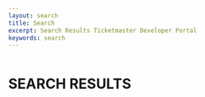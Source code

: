 ```yaml
---
layout: search
title: Search
excerpt: Search Results Ticketmaster Developer Portal
keywords: search
---
```


<div class="row search">
  <div class="row-container">
    <div class="col-xs-12 col-sm-12 col-md-12 col-lg-12 column">
        <h1>SEARCH RESULTS</h1>
        <script>
          (function() {
            
            window.__gcse = {
              callback: function() {
                /* $('input.q').val($('input.gsc-input').val()); */
              }
            };
          
            var cx = '005729231290321871364:pb-ym0dnvm4';
            var gcse = document.createElement('script');
            gcse.type = 'text/javascript';
            gcse.async = true;
            gcse.src = (document.location.protocol == 'https:' ? 'https:' : 'http:') +
                '//cse.google.com/cse.js?cx=' + cx;
            var s = document.getElementsByTagName('script')[0];
            s.parentNode.insertBefore(gcse, s);
          })();
        </script>
        <gcse:search></gcse:search>
    </div>
  </div>
</div>